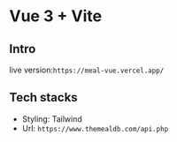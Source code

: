 # Vue 3 + Vite

## Intro

live version:`https://meal-vue.vercel.app/`

## Tech stacks

- Styling: Tailwind
- Url: `https://www.themealdb.com/api.php`
